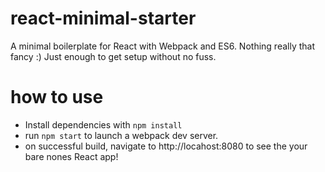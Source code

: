 # react-minimal-starter
A minimal boilerplate for React with Webpack and ES6. Nothing really that fancy :) Just enough to get setup without no fuss.

# how to use
* Install dependencies with `npm install`
* run `npm start` to launch a webpack dev server.
* on successful build, navigate to http://locahost:8080 to see the your bare nones React app!
